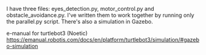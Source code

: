 I have three files: eyes_detection.py, motor_control.py and obstacle_avoidance.py. I've written them to work together by running only the parallel.py script. There's also a simulation in Gazebo.

e-manual for turtlebot3 (Noetic)
https://emanual.robotis.com/docs/en/platform/turtlebot3/simulation/#gazebo-simulation
